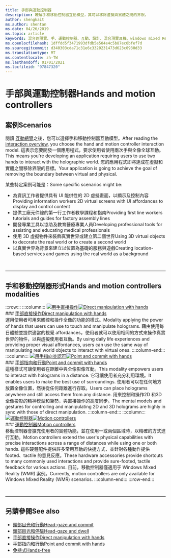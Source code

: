 ```yaml
---
title: 手部與運動控制器
description: 瞭解手和移動控制器互動模型，其可以移除虛擬與實體之間的界限。
author: shengkait
ms.author: shentan
ms.date: 04/26/2019
ms.topic: article
keywords: 混合的現實、手、運動控制器、互動、設計、混合現實耳機、windows mixed Reality 耳機、虛擬實境耳機、HoloLens、MRTK、混合現實工具組
ms.openlocfilehash: 1dffdd5f3471993dfdb5e504e4c5b87ec0bfef7d
ms.sourcegitcommit: d340303cda71c31e6c3320231473d623c0930d33
ms.translationtype: MT
ms.contentlocale: zh-TW
ms.lasthandoff: 01/01/2021
ms.locfileid: "97847320"
---
```

# <a name="hands-and-motion-controllers"></a><span data-ttu-id="4e6a1-104">手部與運動控制器</span><span class="sxs-lookup"><span data-stu-id="4e6a1-104">Hands and motion controllers</span></span>

## <a name="scenarios"></a><span data-ttu-id="4e6a1-105">案例</span><span class="sxs-lookup"><span data-stu-id="4e6a1-105">Scenarios</span></span>

<span data-ttu-id="4e6a1-106">閱讀 [互動總覽](interaction-fundamentals.md)之後，您可以選擇手和移動控制器互動模型。</span><span class="sxs-lookup"><span data-stu-id="4e6a1-106">After reading the [interaction overview](interaction-fundamentals.md), you choose the hand and motion controller interaction model.</span></span> <span data-ttu-id="4e6a1-107">這表示您要開發一個應用程式，要求使用者使用兩次手與全像全球互動。</span><span class="sxs-lookup"><span data-stu-id="4e6a1-107">This means you're developing an application requiring users to use two hands to interact with the holographic world.</span></span> <span data-ttu-id="4e6a1-108">您的應用程式即將達成在虛擬和實體之間移除界限的目標。</span><span class="sxs-lookup"><span data-stu-id="4e6a1-108">Your application is going to achieve the goal of removing the boundary between virtual and physical.</span></span>

<span data-ttu-id="4e6a1-109">某些特定案例可能是：</span><span class="sxs-lookup"><span data-stu-id="4e6a1-109">Some specific scenarios might be:</span></span>
* <span data-ttu-id="4e6a1-110">為資訊工作者提供具有 UI 能供性的 2D 虛擬畫面，以顯示及控制內容</span><span class="sxs-lookup"><span data-stu-id="4e6a1-110">Providing information workers 2D virtual screens with UI affordances to display and control content</span></span>
* <span data-ttu-id="4e6a1-111">提供工廠元件線的第一行工作者教學課程和指南</span><span class="sxs-lookup"><span data-stu-id="4e6a1-111">Providing first line workers tutorials and guides for factory assembly lines</span></span>
* <span data-ttu-id="4e6a1-112">開發專業工具以協助及教育醫療專業人員</span><span class="sxs-lookup"><span data-stu-id="4e6a1-112">Developing professional tools for assisting and educating medical professionals</span></span>  
* <span data-ttu-id="4e6a1-113">使用 3D 虛擬物件來裝飾真實世界或建立第二個世界</span><span class="sxs-lookup"><span data-stu-id="4e6a1-113">Using 3D virtual objects to decorate the real world or to create a second world</span></span> 
* <span data-ttu-id="4e6a1-114">以真實世界為背景來建立以位置為基礎的服務與遊戲</span><span class="sxs-lookup"><span data-stu-id="4e6a1-114">Creating location-based services and games using the real world as a background</span></span>

<br>

---

## <a name="hands-and-motion-controllers-modalities"></a><span data-ttu-id="4e6a1-115">手和移動控制器形式</span><span class="sxs-lookup"><span data-stu-id="4e6a1-115">Hands and motion controllers modalities</span></span>

:::row:::
    :::column:::
       <span data-ttu-id="4e6a1-116">[![用手直接操作](images/hands-and-controllers-direct-manipulation.jpg)](direct-manipulation.md)</span><span class="sxs-lookup"><span data-stu-id="4e6a1-116">[![Direct manipulation with hands](images/hands-and-controllers-direct-manipulation.jpg)](direct-manipulation.md)</span></span><br>
       ### <a name="direct-manipulation-with-handsbr"></a>[<span data-ttu-id="4e6a1-117">手部直接操作</span><span class="sxs-lookup"><span data-stu-id="4e6a1-117">Direct manipulation with hands</span></span>](direct-manipulation.md)<br>
       <span data-ttu-id="4e6a1-118">運用使用者可用來觸控和操作全像的功能的樣式。</span><span class="sxs-lookup"><span data-stu-id="4e6a1-118">Modality applying the power of hands that users can use to touch and manipulate holograms.</span></span> <span data-ttu-id="4e6a1-119">藉由使用每日體驗並提供適當的視覺 affordances，使用者就可以使用相同的方式來操作真實世界的物件，以與虛擬使用者互動。</span><span class="sxs-lookup"><span data-stu-id="4e6a1-119">By using daily life experiences and providing proper visual affordances, users can use the same way of manipulating real world objects to interact with virtual ones.</span></span>
    :::column-end:::
    :::column:::
       <span data-ttu-id="4e6a1-120">[![用手指向並認可](images/hands-and-controllers-point-and-commit.jpg)](point-and-commit.md)</span><span class="sxs-lookup"><span data-stu-id="4e6a1-120">[![Point and commit with hands](images/hands-and-controllers-point-and-commit.jpg)](point-and-commit.md)</span></span><br>
        ### <a name="point-and-commit-with-handsbr"></a>[<span data-ttu-id="4e6a1-121">手部指向和行動</span><span class="sxs-lookup"><span data-stu-id="4e6a1-121">Point and commit with hands</span></span>](point-and-commit.md)<br>
        <span data-ttu-id="4e6a1-122">這種樣式可讓使用者在距離中與全像影像互動。</span><span class="sxs-lookup"><span data-stu-id="4e6a1-122">This modality empowers users to interact with holograms in a distance.</span></span> <span data-ttu-id="4e6a1-123">它可讓使用者充分利用環境。</span><span class="sxs-lookup"><span data-stu-id="4e6a1-123">It enables users to make the best use of surroundings.</span></span> <span data-ttu-id="4e6a1-124">使用者可以在任何地方放置全像位置，然後從任何距離進行存取。</span><span class="sxs-lookup"><span data-stu-id="4e6a1-124">Users can place holograms anywhere and still access them from any distance.</span></span> <span data-ttu-id="4e6a1-125">用來控制和操作2D 和3D 全像投影的精神模型和筆勢，與直接操作的高度同步。</span><span class="sxs-lookup"><span data-stu-id="4e6a1-125">The mental models and gestures for controlling and manipulating 2D and 3D holograms are highly in sync with those of direct manipulation.</span></span>
    :::column-end:::
    :::column:::
       <span data-ttu-id="4e6a1-126">[![運動控制器](images/hands-and-controllers-motion-controllers.jpg)](motion-controllers.md)</span><span class="sxs-lookup"><span data-stu-id="4e6a1-126">[![Motion controllers](images/hands-and-controllers-motion-controllers.jpg)](motion-controllers.md)</span></span><br>
       ### <a name="motion-controllersbr"></a>[<span data-ttu-id="4e6a1-127">運動控制器</span><span class="sxs-lookup"><span data-stu-id="4e6a1-127">Motion controllers</span></span>](motion-controllers.md)<br>
       <span data-ttu-id="4e6a1-128">移動控制器會擴充使用者的實體功能，並在使用一或兩個區域時，以精確的方式進行互動。</span><span class="sxs-lookup"><span data-stu-id="4e6a1-128">Motion controllers extend the user's physical capabilities with precise interactions across a range of distances while using one or both hands.</span></span> <span data-ttu-id="4e6a1-129">這些硬體配件提供許多常用互動的快捷方式，並針對各種動作提供 footed、tactile 的意見反應。</span><span class="sxs-lookup"><span data-stu-id="4e6a1-129">These hardware accessories provide shortcuts to many commonly used interactions and provide sure-footed, tactile feedback for various actions.</span></span> <span data-ttu-id="4e6a1-130">目前，移動控制器僅適用于 Windows Mixed Reality (WMR) 案例。</span><span class="sxs-lookup"><span data-stu-id="4e6a1-130">Currently, motion controllers are only available for Windows Mixed Reality (WMR) scenarios.</span></span> 
    :::column-end:::
:::row-end:::

<br>

---

## <a name="see-also"></a><span data-ttu-id="4e6a1-131">另請參閱</span><span class="sxs-lookup"><span data-stu-id="4e6a1-131">See also</span></span>
* [<span data-ttu-id="4e6a1-132">頭部目光和行動</span><span class="sxs-lookup"><span data-stu-id="4e6a1-132">Head-gaze and commit</span></span>](gaze-and-commit.md)
* [<span data-ttu-id="4e6a1-133">頭部目光和停駐</span><span class="sxs-lookup"><span data-stu-id="4e6a1-133">Head-gaze and dwell</span></span>](gaze-and-dwell.md)
* [<span data-ttu-id="4e6a1-134">手部直接操作</span><span class="sxs-lookup"><span data-stu-id="4e6a1-134">Direct manipulation with hands</span></span>](direct-manipulation.md)
* [<span data-ttu-id="4e6a1-135">手部指向和行動</span><span class="sxs-lookup"><span data-stu-id="4e6a1-135">Point and commit with hands</span></span>](point-and-commit.md)
* [<span data-ttu-id="4e6a1-136">免持式</span><span class="sxs-lookup"><span data-stu-id="4e6a1-136">Hands-free</span></span>](hands-free.md)
